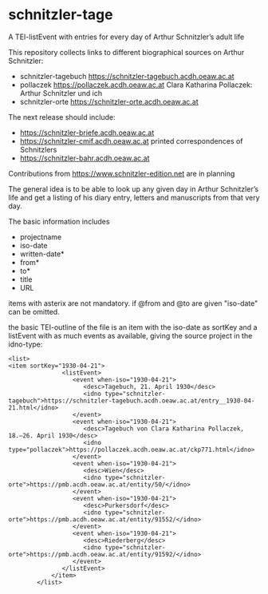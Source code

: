 # schnitzler-tage
A TEI-listEvent with entries for every day of Arthur Schnitzler’s adult life

This repository collects links to different biographical sources on Arthur Schnitzler:
* schnitzler-tagebuch https://schnitzler-tagebuch.acdh.oeaw.ac.at
* pollaczek https://pollaczek.acdh.oeaw.ac.at Clara Katharina Pollaczek: Arthur Schnitzler und ich
* schnitzler-orte https://schnitzler-orte.acdh.oeaw.ac.at

The next release should include:

* https://schnitzler-briefe.acdh.oeaw.ac.at
* https://schnitzler-cmif.acdh.oeaw.ac.at printed correspondences of Schnitzlers
* https://schnitzler-bahr.acdh.oeaw.ac.at

Contributions from https://www.schnitzler-edition.net are in planning

The general idea is to be able to look up any given day in Arthur Schnitzler’s life and get a listing of his diary entry, letters and manuscripts from that very day.

The basic information includes

* projectname
* iso-date
* written-date*
* from*
* to*
* title
* URL

items with asterix are not mandatory. if @from and @to are given "iso-date" can be omitted.

the basic TEI-outline of the file is an item with the iso-date as sortKey and a listEvent with as much events as available, giving the source project in the idno-type:

```
<list>
<item sortKey="1930-04-21">
               <listEvent>
                  <event when-iso="1930-04-21">
                     <desc>Tagebuch, 21. April 1930</desc>
                     <idno type="schnitzler-tagebuch">https://schnitzler-tagebuch.acdh.oeaw.ac.at/entry__1930-04-21.html</idno>
                  </event>
                  <event when-iso="1930-04-21">
                     <desc>Tagebuch von Clara Katharina Pollaczek, 18.–26. April 1930</desc>
                     <idno type="pollaczek">https://pollaczek.acdh.oeaw.ac.at/ckp771.html</idno>
                  </event>
                  <event when-iso="1930-04-21">
                     <desc>Wien</desc>
                     <idno type="schnitzler-orte">https://pmb.acdh.oeaw.ac.at/entity/50/</idno>
                  </event>
                  <event when-iso="1930-04-21">
                     <desc>Purkersdorf</desc>
                     <idno type="schnitzler-orte">https://pmb.acdh.oeaw.ac.at/entity/91552/</idno>
                  </event>
                  <event when-iso="1930-04-21">
                     <desc>Riederberg</desc>
                     <idno type="schnitzler-orte">https://pmb.acdh.oeaw.ac.at/entity/91592/</idno>
                  </event>
               </listEvent>
            </item>
        </list>    
        
